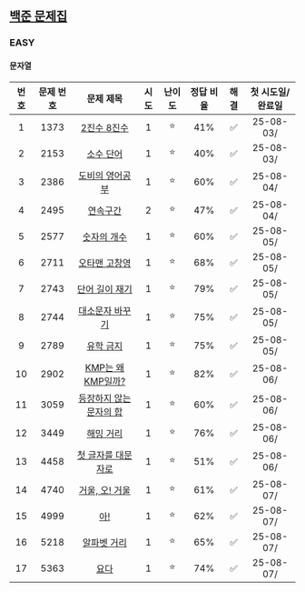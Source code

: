 ## [백준 문제집](https://www.acmicpc.net/workbook/by/soo7652)

### EASY
#### 문자열
| 번호 | 문제 번호 |                         문제 제목                         | 시도 | 난이도 | 정답 비율 | 해결 | 첫 시도일/완료일 |
|:--:|:-----:|:-----------------------------------------------------:|:--:|:---:|:-----:|:--:|:---------:|
| 1  | 1373  |    [2진수 8진수](https://www.acmicpc.net/problem/1373)    | 1  |  ⭐  |  41%  | ✅  | 25-08-03/ |
| 2  | 2153  |     [소수 단어](https://www.acmicpc.net/problem/2153)     | 1  |  ⭐  |  40%  | ✅  | 25-08-03/ |
| 3  | 2386  |   [도비의 영어공부](https://www.acmicpc.net/problem/2386)    | 1  |  ⭐  |  60%  | ✅  | 25-08-04/ |
| 4  | 2495  |     [연속구간](https://www.acmicpc.net/problem/2495)      | 2  |  ⭐  |  47%  | ✅  | 25-08-04/ |
| 5  | 2577  |    [숫자의 개수](https://www.acmicpc.net/problem/2577)     | 1  |  ⭐  |  60%  | ✅  | 25-08-05/ |
| 6  | 2711  |    [오타맨 고창영](https://www.acmicpc.net/problem/2711)    | 1  |  ⭐  |  68%  | ✅  | 25-08-05/ |
| 7  | 2743  |   [단어 길이 재기](https://www.acmicpc.net/problem/2743)    | 1  |  ⭐  |  79%  | ✅  | 25-08-05/ |
| 8  | 2744  |   [대소문자 바꾸기](https://www.acmicpc.net/problem/2744)    | 1  |  ⭐  |  75%  | ✅  | 25-08-05/ |
| 9  | 2789  |     [유학 금지](https://www.acmicpc.net/problem/2789)     | 1  |  ⭐  |  75%  | ✅  | 25-08-05/ |
| 10 | 2902  | [KMP는 왜 KMP일까?](https://www.acmicpc.net/problem/2902) | 1  |  ⭐  |  82%  | ✅  | 25-08-06/ |
| 11 | 3059  | [등장하지 않는 문자의 합](https://www.acmicpc.net/problem/3059) | 1  |  ⭐  |  60%  | ✅  | 25-08-06/ |
| 12 | 3449  |     [해밍 거리](https://www.acmicpc.net/problem/3449)     | 1  |  ⭐  |  76%  | ✅  | 25-08-06/ |
| 13 | 4458  |  [첫 글자를 대문자로](https://www.acmicpc.net/problem/4458)   | 1  |  ⭐  |  51%  | ✅  | 25-08-06/ |
| 14 | 4740  |   [거울, 오! 거울](https://www.acmicpc.net/problem/4740)   | 1  |  ⭐  |  61%  | ✅  | 25-08-07/ |
| 15 | 4999  |      [아!](https://www.acmicpc.net/problem/4999)       | 1  |  ⭐  |  62%  | ✅  | 25-08-07/ |
| 16 | 5218  |    [알파벳 거리](https://www.acmicpc.net/problem/5218)     | 1  |  ⭐  |  65%  | ✅  | 25-08-07/ |
| 17 | 5363  |      [요다](https://www.acmicpc.net/problem/5363)       | 1  |  ⭐  |  74%  | ✅  | 25-08-07/ |